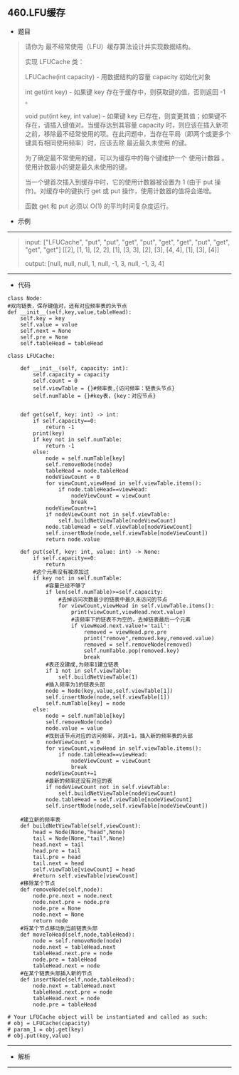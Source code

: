 460.LFU缓存
----------
 - 题目
>请你为 最不经常使用（LFU）缓存算法设计并实现数据结构。
>
> 实现 LFUCache 类：
>
> LFUCache(int capacity) - 用数据结构的容量 capacity 初始化对象
> 
> int get(int key) - 如果键 key 存在于缓存中，则获取键的值，否则返回 -1 。
> 
> void put(int key, int value) - 如果键 key 已存在，则变更其值；如果键不存在，请插入键值对。当缓存达到其容量 capacity 时，则应该在插入新项之前，移除最不经常使用的项。在此问题中，当存在平局（即两个或更多个键具有相同使用频率）时，应该去除 最近最久未使用 的键。
> 
> 为了确定最不常使用的键，可以为缓存中的每个键维护一个 使用计数器 。使用计数最小的键是最久未使用的键。
> 
> 当一个键首次插入到缓存中时，它的使用计数器被设置为 1 (由于 put 操作)。对缓存中的键执行 get 或 put 操作，使用计数器的值将会递增。
>
> 函数 get 和 put 必须以 O(1) 的平均时间复杂度运行。
 - 示例
 ----------
> input: ["LFUCache", "put", "put", "get", "put", "get", "get", "put", "get", "get", "get"]
[[2], [1, 1], [2, 2], [1], [3, 3], [2], [3], [4, 4], [1], [3], [4]]
> 
> 
> output: [null, null, null, 1, null, -1, 3, null, -1, 3, 4]
 ----------
 - 代码
 >
> 
    class Node:
    #双向链表，保存键值对，还有对应频率表的头节点
    def __init__(self,key,value,tableHead):
        self.key = key
        self.value = value
        self.next = None
        self.pre = None
        self.tableHead = tableHead

    class LFUCache:
    
        def __init__(self, capacity: int):
            self.capacity = capacity
            self.count = 0
            self.viewTable = {}#频率表,{访问频率：链表头节点}
            self.numTable = {}#key表，{key：对应节点}
    
    
        def get(self, key: int) -> int:
            if self.capacity==0:
                return -1
            print(key)
            if key not in self.numTable:
                return -1
            else:
                node = self.numTable[key]
                self.removeNode(node)
                tableHead = node.tableHead
                nodeViewCount = 0
                for viewCount,viewHead in self.viewTable.items():
                    if node.tableHead==viewHead:
                        nodeViewCount = viewCount
                        break
                nodeViewCount+=1
                if nodeViewCount not in self.viewTable:
                    self.buildNetViewTable(nodeViewCount)
                node.tableHead = self.viewTable[nodeViewCount]
                self.insertNode(node,self.viewTable[nodeViewCount])
                return node.value
    
        def put(self, key: int, value: int) -> None:
            if self.capacity==0:
                return
            #这个元素没有被添加过
            if key not in self.numTable:
                #容量已经不够了
                if len(self.numTable)>=self.capacity:
                    #去掉访问次数最少的链表中最久未访问的节点
                    for viewCount,viewHead in self.viewTable.items():
                        print(viewCount,viewHead.next.value)
                        #该频率下的链表不为空的，去掉链表最后一个元素
                        if viewHead.next.value!='tail':
                            removed = viewHead.pre.pre
                            print("remove",removed.key,removed.value)
                            removed = self.removeNode(removed)
                            self.numTable.pop(removed.key)
                            break
                #表还没建成,为频率1建立链表
                if 1 not in self.viewTable:
                    self.buildNetViewTable(1)
                #插入频率为1的链表头部
                node = Node(key,value,self.viewTable[1])
                self.insertNode(node,self.viewTable[1])
                self.numTable[key] = node
            else:
                node = self.numTable[key]
                self.removeNode(node)
                node.value = value
                #找到该节点对应的访问频率，对其+1，插入新的频率表的头部
                nodeViewCount = 0
                for viewCount,viewHead in self.viewTable.items():
                    if node.tableHead==viewHead:
                        nodeViewCount = viewCount
                        break
                nodeViewCount+=1
                #最新的频率还没有对应的表
                if nodeViewCount not in self.viewTable:
                    self.buildNetViewTable(nodeViewCount)
                node.tableHead = self.viewTable[nodeViewCount]
                self.insertNode(node,self.viewTable[nodeViewCount])
        
        #建立新的频率表
        def buildNetViewTable(self,viewCount):
            head = Node(None,"head",None)
            tail = Node(None,"tail",None)
            head.next = tail
            head.pre = tail
            tail.pre = head
            tail.next = head
            self.viewTable[viewCount] = head
            #return self.viewTable[viewCount]
        #移除某个节点
        def removeNode(self,node):
            node.pre.next = node.next
            node.next.pre = node.pre
            node.pre = None
            node.next = None
            return node
        #将某个节点移动到当前链表头部
        def moveToHead(self,node,tableHead):
            node = self.removeNode(node)
            node.next = tableHead.next
            tableHead.next.pre = node
            node.pre = tableHead
            tableHead.next = node
        #在某个链表头部插入新的节点
        def insertNode(self,node,tableHead):
            node.next = tableHead.next
            tableHead.next.pre = node
            tableHead.next = node
            node.pre = tableHead
    
    # Your LFUCache object will be instantiated and called as such:
    # obj = LFUCache(capacity)
    # param_1 = obj.get(key)
    # obj.put(key,value)
  ----------
 - 解析
 >
>
  ----------
> 
>
